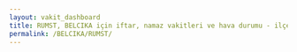 ```yaml
---
layout: vakit_dashboard
title: RUMST, BELCIKA için iftar, namaz vakitleri ve hava durumu - ilçe/eyalet seç
permalink: /BELCIKA/RUMST/
---
```


<script type="text/javascript">
  var GLOBAL_COUNTRY = 'BELCIKA';
  var GLOBAL_CITY = 'RUMST';
  var GLOBAL_STATE = '';
  var lat = 72;
  var lon = 21;
</script>
